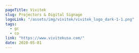 ```yaml
---
pageTitle: Vivitek
slug: Projectors & Digital Signage
logoLink: "/assets/img/vivitek/vivitek_logo_dark-1-1.png"
tags:
  - gc
  - co
link: "https://www.vivitekusa.com/"
date: 2020-05-01
---
```

